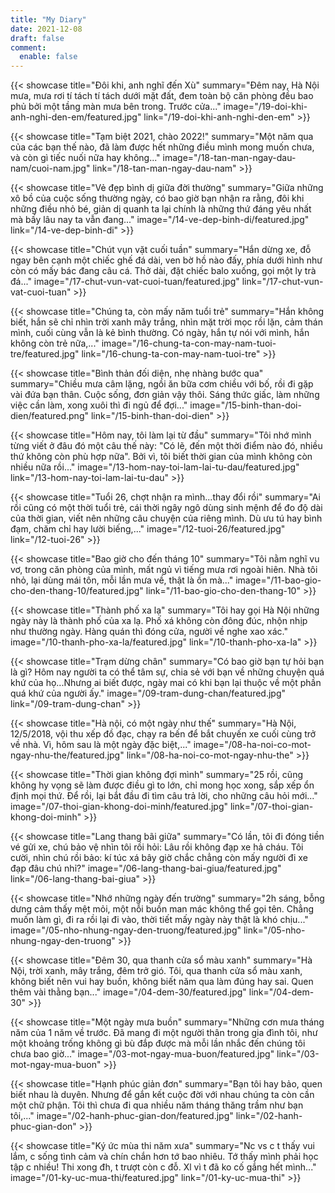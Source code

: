 ```yaml
---
title: "My Diary"
date: 2021-12-08
draft: false
comment:
  enable: false
---
```


{{< showcase title="Đôi khi, anh nghĩ đến Xù" summary="Đêm nay, Hà Nội mưa, mưa rơi tí tách tí tách dưới mặt đất, đem toàn bộ căn phòng đều bao phủ bởi một tầng màn mưa bên trong. Trước cửa..." image="/19-doi-khi-anh-nghi-den-em/featured.jpg" link="/19-doi-khi-anh-nghi-den-em" >}}

{{< showcase title="Tạm biệt 2021, chào 2022!" summary="Một năm qua của các bạn thế nào, đã làm được hết những điều mình mong muốn chưa, và còn gì tiếc nuối nữa hay không..." image="/18-tan-man-ngay-dau-nam/cuoi-nam.jpg" link="/18-tan-man-ngay-dau-nam" >}}

{{< showcase title="Vẻ đẹp bình dị giữa đời thường" summary="Giữa những xô bồ của cuộc sống thường ngày, có bao giờ bạn nhận ra rằng, đôi khi những điều nhỏ bé, giản dị quanh ta lại chính là những thứ đáng yêu nhất mà bấy lâu nay ta vẫn đang..." image="/14-ve-dep-binh-di/featured.jpg" link="/14-ve-dep-binh-di" >}}

{{< showcase title="Chút vụn vặt cuối tuần" summary="Hắn dừng xe, đỗ ngay bên cạnh một chiếc ghế đá dài, ven bờ hồ nào đấy, phía dưới hình như còn có mấy bác đang câu cá. Thở dài, đặt chiếc balo xuống, gọi một ly trà đá..." image="/17-chut-vun-vat-cuoi-tuan/featured.jpg" link="/17-chut-vun-vat-cuoi-tuan" >}}

{{< showcase title="Chúng ta, còn mấy năm tuổi trẻ" summary="Hắn không biết, hắn sẽ chỉ nhìn trời xanh mây trắng, nhìn mặt trời mọc rồi lặn, cảm thán mình, cuối cùng vẫn là kẻ bình thường. Có ngày, hắn tự nói với mình, hắn không còn trẻ nữa,..." image="/16-chung-ta-con-may-nam-tuoi-tre/featured.jpg" link="/16-chung-ta-con-may-nam-tuoi-tre" >}}

{{< showcase title="Bình thản đối diện, nhẹ nhàng bước qua" summary="Chiều mưa câm lặng, ngồi ăn bữa cơm chiều với bố, rồi đi gặp vài đứa bạn thân. Cuộc sống, đơn giản vậy thôi. Sáng thức giấc, làm những việc cần làm, xong xuôi thì đi ngủ để đợi..." image="/15-binh-than-doi-dien/featured.png" link="/15-binh-than-doi-dien" >}}

{{< showcase title="Hôm nay, tôi làm lại từ đầu" summary="Tôi nhớ mình từng viết ở đâu đó một câu thế này: \"Có lẽ, đến một thời điểm nào đó, nhiều thứ không còn phù hợp nữa\". Bởi vì, tôi biết thời gian của mình không còn nhiều nữa rồi..." image="/13-hom-nay-toi-lam-lai-tu-dau/featured.jpg" link="/13-hom-nay-toi-lam-lai-tu-dau" >}}

{{< showcase title="Tuổi 26, chợt nhận ra mình...thay đổi rồi" summary="Ai rồi cũng có một thời tuổi trẻ, cái thời ngây ngô dùng sinh mệnh để đo độ dài của thời gian, viết nên những câu chuyện của riêng mình. Dù ưu tú hay bình đạm, chăm chỉ hay lười biếng,..." image="/12-tuoi-26/featured.jpg" link="/12-tuoi-26" >}}

{{< showcase title="Bao giờ cho đến tháng 10" summary="Tôi nằm nghĩ vu vơ, trong căn phòng của mình, mất ngủ vì tiếng mưa rơi ngoài hiên. Nhà tôi nhỏ, lại dùng mái tôn, mỗi lần mưa về, thật là ồn mà..." image="/11-bao-gio-cho-den-thang-10/featured.jpg" link="/11-bao-gio-cho-den-thang-10" >}}

{{< showcase title="Thành phố xa lạ" summary="Tôi hay gọi Hà Nội những ngày này là thành phố của xa lạ. Phố xá không còn đông đúc, nhộn nhịp như thường ngày. Hàng quán thì đóng cửa, người về nghe xao xác." image="/10-thanh-pho-xa-la/featured.jpg" link="/10-thanh-pho-xa-la" >}}

{{< showcase title="Trạm dừng chân" summary="Có bao giờ bạn tự hỏi bạn là gì? Hôm nay người ta có thể tâm sự, chia sẻ với bạn về những chuyện quá khứ của họ...Nhưng ai biết được, ngày mai có khi bạn lại thuộc về một phần quá khứ của người ấy." image="/09-tram-dung-chan/featured.jpg" link="/09-tram-dung-chan" >}}

{{< showcase title="Hà nội, có một ngày như thế" summary="Hà Nội, 12/5/2018, vội thu xếp đồ đạc, chạy ra bến để bắt chuyến xe cuối cùng trở về nhà. Vì, hôm sau là một ngày đặc biệt,..." image="/08-ha-noi-co-mot-ngay-nhu-the/featured.jpg" link="/08-ha-noi-co-mot-ngay-nhu-the" >}}

{{< showcase title="Thời gian không đợi mình" summary="25 rồi, cũng không hy vọng sẽ làm được điều gì to lớn, chỉ mong học xong, sắp xếp ổn định mọi thứ. Để rồi, lại bắt đầu đi tìm câu trả lời, cho những câu hỏi mới..." image="/07-thoi-gian-khong-doi-minh/featured.jpg" link="/07-thoi-gian-khong-doi-minh" >}}

{{< showcase title="Lang thang bãi giữa" summary="Có lần, tôi đi đóng tiền vé gửi xe, chú bảo vệ nhìn tôi rồi hỏi: Lâu rồi không đạp xe hả cháu. Tôi cười, nhìn chú rồi bảo: kí túc xá bây giờ chắc chẳng còn mấy người đi xe đạp đâu chú nhỉ?" image="/06-lang-thang-bai-giua/featured.jpg" link="/06-lang-thang-bai-giua" >}}

{{< showcase title="Nhớ những ngày đến trường" summary="2h sáng, bỗng dưng cảm thấy mệt mỏi, một nỗi buồn man mác không thể gọi tên. Chẳng muốn làm gì, đi ra rồi lại đi vào, thời tiết mấy ngày này thật là khó chịu..." image="/05-nho-nhung-ngay-den-truong/featured.jpg" link="/05-nho-nhung-ngay-den-truong" >}}

{{< showcase title="Đêm 30, qua thanh cửa sổ màu xanh" summary="Hà Nội, trời xanh, mây trắng, đêm trở gió. Tôi, qua thanh cửa sổ màu xanh, không biết nên vui hay buồn, không biết năm qua làm đúng hay sai. Quen thêm vài thằng bạn..." image="/04-dem-30/featured.jpg" link="/04-dem-30" >}}

{{< showcase title="Một ngày mưa buồn" summary="Những cơn mưa tháng năm của 1 năm về trước. Đã mang đi một người thân trong gia đình tôi, như một khoảng trống không gì bù đắp được mà mỗi lần nhắc đến chúng tôi chưa bao giờ..." image="/03-mot-ngay-mua-buon/featured.jpg" link="/03-mot-ngay-mua-buon" >}}

{{< showcase title="Hạnh phúc giản đơn" summary="Bạn tôi hay bảo, quen biết nhau là duyên. Nhưng để gắn kết cuộc đời với nhau chúng ta còn cần một chữ phận. Tôi thì chưa đi qua nhiều năm tháng thăng trầm như bạn tôi,..." image="/02-hanh-phuc-gian-don/featured.jpg" link="/02-hanh-phuc-gian-don" >}}

{{< showcase title="Ký ức mùa thi năm xưa" summary="Nc vs c t thấy vui lắm, c sống tình cảm và chín chắn hơn tớ bao nhiêu. Tớ thấy mình phải học tập c nhiều! Thi xong đh, t trượt còn c đỗ. Xl vì t đã ko cố gắng hết mình..." image="/01-ky-uc-mua-thi/featured.jpg" link="/01-ky-uc-mua-thi" >}}
